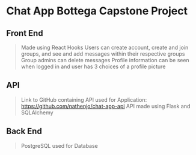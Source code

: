 # Chat App Bottega Capstone Project

## Front End
> Made using React Hooks
> Users can create account, create and join groups, and see and add messages within their respective groups
> Group admins can delete messages
> Profile information can be seen when logged in and user has 3 choices of a profile picture

## API
> Link to GitHub containing API used for Application: https://github.com/nathenjo/chat-app-api
> API made using Flask and SQLAlchemy

## Back End
> PostgreSQL used for Database